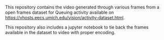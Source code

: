 This repository contains the video generated through various frames from a open 
frames dataset for Queuing activity available on 
https://vhosts.eecs.umich.edu/vision/activity-dataset.html.

This repository also includes a jupyter notebook to tie back the frames 
available in the dataset to video with proper encoding.

